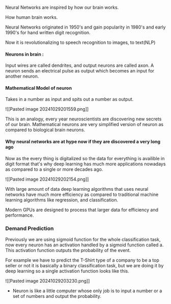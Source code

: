 Neural Networks are inspired by how our brain works.

How human brain works.

Neural Networks originated in 1950's and gain popularity in 1980's and early 1990's for hand written digit recognition.

Now it is revolutionalizing to speech recognition to images, to text(NLP)

#### Neurons in brain :

Input wires are called dendrites, and output neurons are called axon. 
A neuron sends an electrical pulse as output which becomes an input for another neuron.

#### Mathematical Model of neuron
Takes in a number as input and spits out a number as output.

![[Pasted image 20241029201559.png]]

This is an analogy, every year neuroscientists are discovering new secrets of our brain. 
Mathematical neurons are very simplified version of neuron as compared to biological brain neurons.


#### Why neural networks are at hype now if they are discovered a very long ago

Now as the every thing is digitalized so the data for everything is availible in digit format that's why deep learning has much more applications nowadays as compared to a single or more decades ago. 

![[Pasted image 20241029202154.png]]

With large amount of data deep learning algorithms that uses neural networks have much more efficiency as compared to traditional machine learning algorithms like regression, and classification.

Modern GPUs are designed to process that larger data for efficiency and performance.


### Demand Prediction
Previously we are using sigmoid function for the whole classification task,  now every neuron has an activation handled by a sigmoid function called a. This activation function outputs the probability of the event.

For example we have to predict the T-Shirt type of a company to be a top seller or not it is basically a binary classification task, but we are doing it by deep learning so a single activation function looks like this. 

![[Pasted image 20241029203230.png]]

- Neuron is like a little computer whose only job is to input a number or a set of numbers and output the probability.